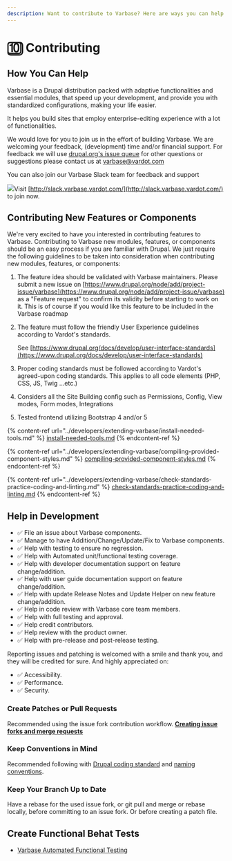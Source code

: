 ```yaml
---
description: Want to contribute to Varbase? Here are ways you can help!
---
```


# 🔟 Contributing

## How You Can Help

Varbase is a Drupal distribution packed with adaptive functionalities and essential modules, that speed up your development, and provide you with standardized configurations, making your life easier.

It helps you build sites that employ enterprise-editing experience with a lot of functionalities.

We would love for you to join us in the effort of building Varbase. We are welcoming your feedback, (development) time and/or financial support. For feedback we will use [drupal.org's issue queue](https://www.drupal.org/project/issues/varbase) for other questions or suggestions please contact us at [varbase@vardot.com](mailto:varbase@vardot.com)

You can also join our Varbase Slack team for feedback and support

[![](https://www.drupal.org/files/varbase-slack-cta\_0.png)](http://slack.varbase.vardot.com/)Visit [http://slack.varbase.vardot.com/](http://slack.varbase.vardot.com/) to join now.

## Contributing New Features or Components

We're very excited to have you interested in contributing features to Varbase. Contributing to Varbase new modules, features, or components should be an easy process if you are familiar with Drupal. We just require the following guidelines to be taken into consideration when contributing new modules, features, or components:

1. The feature idea should be validated with Varbase maintainers. Please submit a new issue on [https://www.drupal.org/node/add/project-issue/varbase](https://www.drupal.org/node/add/project-issue/varbase) as a "Feature request" to confirm its validity before starting to work on it. This is of course if you would like this feature to be included in the Varbase roadmap
2.  The feature must follow the friendly User Experience guidelines according to Vardot's standards.

    See [https://www.drupal.org/docs/develop/user-interface-standards](https://www.drupal.org/docs/develop/user-interface-standards)
3. Proper coding standards must be followed according to Vardot's agreed-upon coding standards. This applies to all code elements (PHP, CSS, JS, Twig ...etc.)
4. Considers all the Site Building config such as Permissions, Config, View modes, Form modes, Integrations
5. Tested frontend utilizing Bootstrap 4 and/or 5

{% content-ref url="../developers/extending-varbase/install-needed-tools.md" %}
[install-needed-tools.md](../developers/extending-varbase/install-needed-tools.md)
{% endcontent-ref %}

{% content-ref url="../developers/extending-varbase/compiling-provided-component-styles.md" %}
[compiling-provided-component-styles.md](../developers/extending-varbase/compiling-provided-component-styles.md)
{% endcontent-ref %}

{% content-ref url="../developers/extending-varbase/check-standards-practice-coding-and-linting.md" %}
[check-standards-practice-coding-and-linting.md](../developers/extending-varbase/check-standards-practice-coding-and-linting.md)
{% endcontent-ref %}

## Help in Development

* ✅ File an issue about Varbase components.
* ✅ Manage to have Addition/Change/Update/Fix to Varbase components.
* ✅ Help with testing to ensure no regression.
* ✅ Help with Automated unit/functional testing coverage.
* ✅ Help with developer documentation support on feature change/addition.
* ✅ Help with user guide documentation support on feature change/addition.
* ✅ Help with update Release Notes and Update Helper on new feature change/addition.
* ✅ Help in code review with Varbase core team members.
* ✅ Help with full testing and approval.
* ✅ Help credit contributors.
* ✅ Help review with the product owner.
* ✅ Help with pre-release and post-release testing.

&#x20;  Reporting issues and patching is welcomed with a smile and thank you, and they will be credited for sure. And highly appreciated on:

* ✅ Accessibility.
* ✅ Performance.
* ✅ Security.

### Create Patches or Pull Requests

Recommended using the issue fork contribution workflow. [**Creating issue forks and merge requests**](https://www.drupal.org/docs/develop/git/using-git-to-contribute-to-drupal/creating-issue-forks-and-merge-requests)

### Keep Conventions in Mind

Recommended following with [Drupal coding standard](https://www.drupal.org/docs/develop/standards/coding-standards) and [naming conventions](https://www.drupal.org/docs/develop/standards/coding-standards#naming).

### Keep Your Branch Up to Date

Have a rebase for the used issue fork, or git pull and merge or rebase locally, before committing to an issue fork. Or before creating a patch file.

## Create Functional Behat Tests

* [Varbase Automated Functional Testing](https://github.com/Vardot/varbase/tree/9.0.x/tests)
